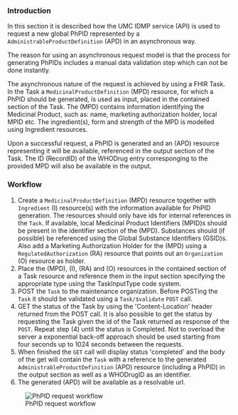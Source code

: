 ### Introduction
    
In this section it is described how the UMC IDMP service (API) is used to request a new global PhPID represented by a `AdministrableProductDefinition` (APD) in an asynchronous way. 

The reason for using an asynchronous request model is that the process for generating PhPIDs includes a manual data validation step which can not be done instantly.

The asynchronous nature of the request is achieved by using a FHIR Task. In the Task a `MedicinalProductDefinition` (MPD) resource, for which a PhPID should be generated, is used as input, placed in the contained section of the Task. The (MPD) contains information identifying the Medicinal Product, such as: name, marketing authorization holder, local MPID etc. The ingredient(s), form and strength of the MPD is modelled using Ingredient resources.

Upon a successful request, a PhPID is generated and an (APD) resource representing it will be available, referenced in the output section of the Task. The ID (RecordID) of the WHODrug entry corresponging to the provided MPD will also be available in the output.   

### Workflow

1. Create a `MedicinalProductDefinition` (MPD) resource together with `Ingredient` (I) resource(s) with the information available for PhPID generation. The resources should only have ids for internal references in the `Task`. If available, local Medicinal Product Identifiers (MPID)s should be present in the identifier section of the (MPD). Substances should (if possible) be referenced using the Global Substance Identifiers (GSID)s. Also add a Marketing Authorization Holder for the (MPD) using a `RegulatedAuthorization` (RA) resource that points out an `Organization` (O) resource as holder. 
2. Place the (MPD), (I), (RA) and (O) resources in the contained section of a Task resource and reference them in the input section specifying the appropriate type using the TaskInputType code system.
3. POST the `Task` to the maintenance organization. Before POSTing the `Task` it should be validated using a `Task/$validate` `POST` call.
4. GET the status of the Task by using the 'Content-Location' header returned from the POST call. It is also possible to get the status by requesting the Task given the id of the Task returned as response of the `POST`.
Repeat step (4) until the status is Completed. Not to overload the server a exponential back-off approach should be used starting from four seconds up to 1024 seconds between the requests. 
5. When finished the `GET` call will display status 'completed' and the body of the get will contain the `Task` with a reference to the generated `AdministrableProductDefinition` (APD) resource (including a PhPID) in the output section as well as a WHODrugID as an identifier.
6. The generated (APD) will be available as a resolvable url.


<figure>
  <img style="padding-top:0;padding-bottom:0;float:center" src="PhPIDRequestWF.png" alt="PhPID request workflow"/>
  <figcaption>PhPID request workflow</figcaption>
</figure>

